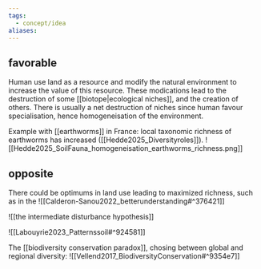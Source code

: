```yaml
---
tags:
  - concept/idea
aliases:
---
```

## favorable
Human use land as a resource and modify the natural environment to increase the value of this resource. These modications lead to the destruction of some [[biotope|ecological niches]], and the creation of others. There is usually a net destruction of niches since human favour specialisation, hence homogeneisation of the environment.


Example with [[earthworms]] in France: local taxonomic richness of earthworms has increased ([[Hedde2025_Diversityroles]]).
![[Hedde2025_SoilFauna_homogeneisation_earthworms_richness.png]]

## opposite
There could be optimums in land use leading to maximized richness, such as in the 
![[Calderon-Sanou2022_betterunderstanding#^376421]]

![[the intermediate disturbance hypothesis]]

![[Labouyrie2023_Patternssoil#^924581]]

The [[biodiversity conservation paradox]], chosing between global and regional diversity:
![[Vellend2017_BiodiversityConservation#^9354e7]]

